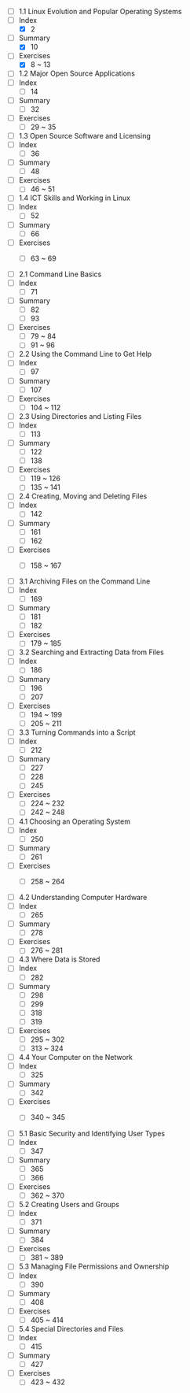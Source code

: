 - [ ] 1.1 Linux Evolution and Popular Operating Systems
- [ ] Index
	- [x] 2
- [ ] Summary
	- [x] 10
- [ ] Exercises
	- [x] 8 ~ 13

- [ ] 1.2 Major Open Source Applications
- [ ] Index
	- [ ] 14
- [ ] Summary
	- [ ] 32
- [ ] Exercises
	- [ ] 29 ~ 35

- [ ] 1.3 Open Source Software and Licensing
- [ ] Index
	- [ ] 36
- [ ] Summary
	- [ ] 48
- [ ] Exercises
	- [ ] 46 ~ 51

- [ ] 1.4 ICT Skills and Working in Linux
- [ ] Index
	- [ ] 52
- [ ] Summary
	- [ ] 66
- [ ] Exercises
	- [ ] 63 ~ 69


- [ ] 2.1 Command Line Basics
- [ ] Index
	- [ ] 71
- [ ] Summary
	- [ ] 82
	- [ ] 93
- [ ] Exercises
	- [ ] 79 ~ 84
	- [ ] 91 ~ 96

- [ ] 2.2 Using the Command Line to Get Help
- [ ] Index
	- [ ] 97
- [ ] Summary
	- [ ] 107
- [ ] Exercises
	- [ ] 104 ~ 112

- [ ] 2.3 Using Directories and Listing Files
- [ ] Index
	- [ ] 113
- [ ] Summary
	- [ ] 122
	- [ ] 138
- [ ] Exercises
	- [ ] 119 ~ 126
	- [ ] 135 ~ 141

- [ ] 2.4 Creating, Moving and Deleting Files
- [ ] Index
	- [ ] 142
- [ ] Summary
	- [ ] 161
	- [ ] 162
- [ ] Exercises
	- [ ] 158 ~ 167


- [ ] 3.1 Archiving Files on the Command Line
- [ ] Index
	- [ ] 169
- [ ] Summary
	- [ ] 181
	- [ ] 182
- [ ] Exercises
	- [ ] 179 ~ 185

- [ ] 3.2 Searching and Extracting Data from Files
- [ ] Index
	- [ ] 186
- [ ] Summary
	- [ ] 196
	- [ ] 207
- [ ] Exercises
	- [ ] 194 ~ 199
	- [ ] 205 ~ 211

- [ ] 3.3 Turning Commands into a Script
- [ ] Index
	- [ ] 212
- [ ] Summary
	- [ ] 227
	- [ ] 228
	- [ ] 245
- [ ] Exercises
	- [ ] 224 ~ 232
	- [ ] 242 ~ 248

- [ ] 4.1 Choosing an Operating System
- [ ] Index
	- [ ] 250
- [ ] Summary
	- [ ] 261
- [ ] Exercises
	- [ ] 258 ~ 264


- [ ] 4.2 Understanding Computer Hardware
- [ ] Index
	- [ ] 265
- [ ] Summary
	- [ ] 278
- [ ] Exercises
	- [ ] 276 ~ 281

- [ ] 4.3 Where Data is Stored
- [ ] Index
	- [ ] 282
- [ ] Summary
	- [ ] 298
	- [ ] 299
	- [ ] 318
	- [ ] 319
- [ ] Exercises
	- [ ] 295 ~ 302
	- [ ] 313 ~ 324

- [ ] 4.4 Your Computer on the Network
- [ ] Index
	- [ ] 325
- [ ] Summary
	- [ ] 342
- [ ] Exercises
	- [ ] 340 ~ 345


- [ ] 5.1 Basic Security and Identifying User Types
- [ ] Index
	- [ ] 347
- [ ] Summary
	- [ ] 365
	- [ ] 366
- [ ] Exercises
	- [ ] 362 ~ 370

- [ ] 5.2 Creating Users and Groups
- [ ] Index
	- [ ] 371
- [ ] Summary
	- [ ] 384
- [ ] Exercises
	- [ ] 381 ~ 389

- [ ] 5.3 Managing File Permissions and Ownership
- [ ] Index
	- [ ] 390
- [ ] Summary
	- [ ] 408
- [ ] Exercises
	- [ ] 405 ~ 414

- [ ] 5.4 Special Directories and Files
- [ ] Index
	- [ ] 415
- [ ] Summary
	- [ ] 427
- [ ] Exercises
	- [ ] 423 ~ 432